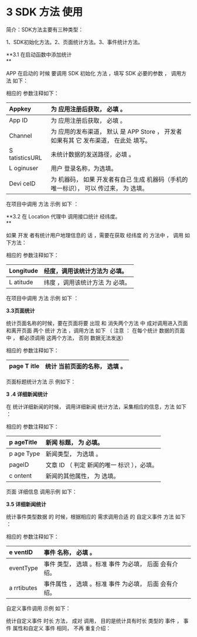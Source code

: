 # 3 SDK 方法 使用

简介：SDK方法主要有三种类型：

1、SDK初始化方法。2、页面统计方法。3、事件统计方法。

**3.1 在启动函数中添加统计  
**

APP 在启动的 时候 要调用 SDK 初始化 方法 ，填写 SDK 必要的参数 ， 调用方法 如下：

相应的 参数注释如下：

| Appkey | 为 应用注册后获取， 必填 。 |
| :--- | :--- |
| App ID | 为 应用注册后获取， 必填 。 |
| Channel | 为 应用的发布渠道， 默认 是 APP Store ， 开发者 如果有其 它 发布渠道， 在此处 填写。 |
| S tatisticsURL | 未统计数据的发送路径，必填 。 |
| L oginuser | 用户 登录名称，为选填。 |
| Devi ceID | 为 机器码， 如果 开发者有自己 生成 机器码（手机的唯一标识）， 可以 传过来， 为 选填。 |

在项目中调用 方法 示例 如下 ：

**3.2 在 Location 代理中 调用接口统计 经纬度。  
**

如果 开发 者有统计用户地理信息的 话 ，需要在获取 经纬度 的 方法中 ， 调用 如下方法：

相应的 参数注释如下：

| Longitude | 经度，调用该统计方法为 必填。 |
| :--- | :--- |
| L atitude | 纬度 ，调用该统计方法 为 必填。 |

在项目中调用 方法 示例 如下 ：

**3.3页面统计**

统计页面名称的时候，要在页面将要 出现 和 消失两个方法 中 成对调用进入页面 和离开页面 两个 统计 方法 ，调用方法 如下 （ 注意 ： 在每个统计 数据的页面 中 ， 都必须调用 这两个方法， 否则 数据无法发送）

相应的 参数注释如下：

| page T itle | 统计 当前页面的名称， 选填 。 |
| :--- | :--- |


页面标题统计方法 示 例如下：

**3 .4 详细新闻统计**

在 统计详细新闻的时候， 调用详细新闻 统计方法，采集相应的信息，方法 如下 ：

相应的 参数注释如下：

| p ageTitle | 新闻 标题， 为 必填。 |
| :--- | :--- |
| p age Type | 新闻类型， 为选填 。 |
| pageID | 文章 ID （ 判定 新闻的唯一 标识 ），必填。 |
| c ontent | 新闻的其他属性， 为 选填。 |

页面 详细信息 调用示例 如下：

**3.5 详细新闻统计**

统计事件类型数据 的 时候，根据相应的 需求调用合适 的 自定义事件 方法 如下 ：

相应的 参数注释如下：

| e ventID | 事件 名称， 必填 。 |
| :--- | :--- |
| eventType | 事件 类型， 选填 。标准 事件 为必填， 后面 会有介绍。 |
| a rrtibutes | 事件属性 ， 选填 。标准 事件 为必填， 后面 会有介绍。 |

自定义事件调用 示例 如下：

统计自定义事件 时长 方法， 成对 调用， 目的是统计具有时长 类型的 事件 ， 事件 属性和自定义 事件 相同， 不再 重复介绍：

